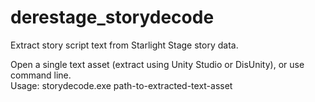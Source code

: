 # derestage_storydecode
Extract story script text from Starlight Stage story data.

Open a single text asset (extract using Unity Studio or DisUnity), or use command line.  
Usage: storydecode.exe path-to-extracted-text-asset
